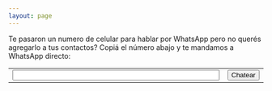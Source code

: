 ```yaml
---
layout: page
---
```


Te pasaron un numero de celular para hablar por WhatsApp pero no querés agregarlo a tus contactos?
Copiá el número abajo y te mandamos a WhatsApp directo:

<!-- why this table has a order? -->
<table>
    <tr style="border: none !important; ">
        <td style="width: 100%;">
            <input id="phone" style="width: 100%;">
        </td>
        <td style="width: 1%">
            <button onclick="go()" class="btn btn-green">Chatear</button>
        </td>
    </tr>
</table>

<p id="status" style="display: none;">
</p>

<p id="reader" style="display: none;">
</p>

<script>
    // on document loaded, check if the URL has a query parameter and if so, set the value of the input field
    document.addEventListener("DOMContentLoaded", function () {
        
        if (window.location.search.startsWith('?')) {
            document.getElementById("phone").value = window.location.search.substring(1);
            go();
        }
    });

    function setStatus(text) {
        document.getElementById("status").innerHTML = text;
        if (text.length > 0) {
            document.getElementById("status").style.display = "block";
        } else {
            document.getElementById("status").style.display = "none";
        }
    }

    async function setReaderUrl(url, href, copy) {
        document.getElementById("reader").innerHTML = href;
        document.getElementById("reader").style.display = "block";
        if (copy) {
            if (navigator.clipboard) {
                try {
                    await navigator.clipboard.writeText(href);
                    setStatus("✅ Immersive Reader URL copied to clipboard!");
                    // push the URL to the browser history so that the user can share the URL
                    history.pushState({}, null, "?url=" + url);
                } catch (e) {
                    setStatus("❌ Error copying to clipboard");
                }
            } else {
                setStatus("❔ Clipboard unavailable. Please copy the URL manually.");
            }
        }
    }

    function go() {
        setTimeout(async () => {
            var phone = document.getElementById("phone").value;
            if (phone.length == 0) {
                setStatus("");
                return;
            }
            // remove all non-numeric characters
            phone = phone.replace(/\D/g, '');
            // if phone starts with 15, remove it
            if (phone.startsWith("15")) {
                phone = phone.substring(2);
            }
            if (phone.length == 6) {
                phone = "11" + phone;
            }
            phone = "+54" + phone;
            var url = "https://wa.me/" + phone;
            window.location.href = url;
        }, 0);
    }

</script>